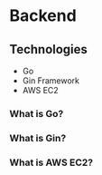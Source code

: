 # Backend

## Technologies
- Go
- Gin Framework
- AWS EC2

### What is Go?

<!-- TODO: Overview of Go language -->

### What is Gin?

### What is AWS EC2?
